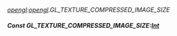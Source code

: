 _[opengl](../../modules/opengl/opengl-module.md):[opengl](../../modules/opengl/opengl-module.md).GL\_TEXTURE\_COMPRESSED\_IMAGE\_SIZE_
##### Const GL\_TEXTURE\_COMPRESSED\_IMAGE\_SIZE:[Int](../../modules/wonkey/wonkey-types-int.md)

